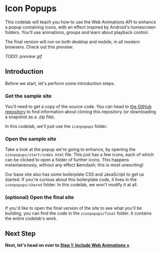 # Icon Popups

This codelab will teach you how to use the Web Animations API to enhance a popup containing icons, with an effect inspired by Android's homescreen folders.
You'll use animations, groups and learn about playback control.

The final version will run on both desktop and mobile, in all modern browsers. Check out this preview:

*TODO: preview gif*

## Introduction

Before we start, let's perform some introduction steps.

### Get the sample site

You'll need to get a copy of the source code. You can head to [the GitHub repository](https://github.com/web-animations/web-animations-codelabs) to find information about cloning this repository (or downloading a snapshot as a .zip file).

In this codelab, we'll just use the `iconpopups` folder.

### Open the sample site

Take a look at the popup we're going to enhance, by opening the `iconpopups/start/index.html` file. This just has a few icons, each of which can be clicked to open a folder of further icons. This happens instantaneously, without any effect &emdash; this is most unexciting!

Our base site also has some boilerplate CSS and JavaScript to get us started. If you're curious about this boilerplate code, it lives in the `iconpopups/shared` folder. In this codelab, we won't modify it at all.
  
### (optional) Open the final site

If you'd like to open the final version of the site to see what you'll be building, you can find the code in the `iconpopups/final` folder. It contains the entire codelab's work.

## Next Step

**Next, let's head on over to [Step 1: Include Web Animations &raquo;](step1.md)**
